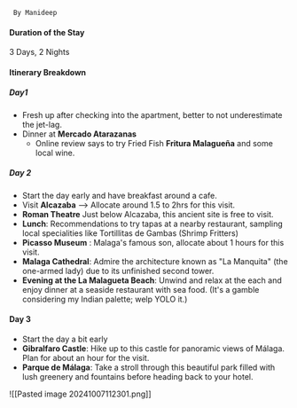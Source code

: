 ` By Manideep` 
#### Duration of the Stay
3 Days, 2 Nights

#### Itinerary Breakdown
##### Day1 
- Fresh up after checking into the apartment, better to not underestimate the jet-lag.
- Dinner at **Mercado Atarazanas** 
	- Online review says to try Fried Fish **Fritura Malagueña** and some local wine.
##### Day 2
- Start the day early and have breakfast around a cafe.
- Visit **Alcazaba** --> Allocate around 1.5 to 2hrs for this visit.
- **Roman Theatre** Just below Alcazaba, this ancient site is free to visit.
- **Lunch**: Recommendations to try tapas at a nearby restaurant, sampling local specialities like Tortillitas de Gambas (Shrimp Fritters)
- **Picasso Museum** :  Malaga's famous son, allocate about 1 hours for this visit.
- **Malaga Cathedral**: Admire the architecture known as "La Manquita" (the one-armed lady) due to its unfinished second tower.
- **Evening at the La Malagueta Beach**: Unwind and relax at the each and enjoy dinner at a seaside restaurant with sea food. (It's a gamble considering my Indian palette; welp YOLO it.)
#### Day 3
- Start the day a bit early 
- **Gibralfaro Castle**: Hike up to this castle for panoramic views of Málaga. Plan for about an hour for the visit.
- **Parque de Málaga**: Take a stroll through this beautiful park filled with lush greenery and fountains before heading back to your hotel.

![[Pasted image 20241007112301.png]]